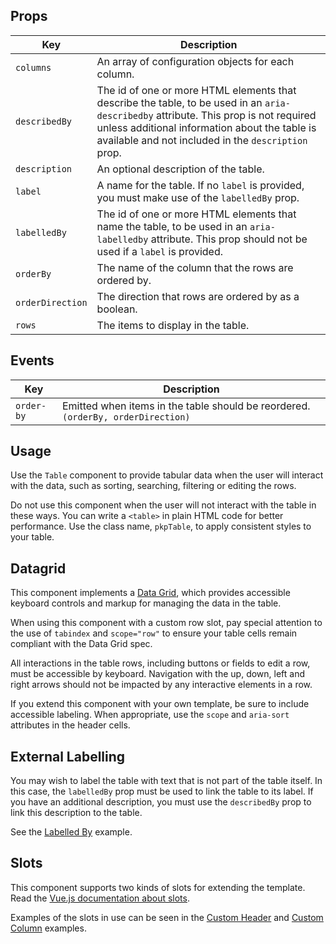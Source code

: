 ## Props

| Key | Description |
| --- | --- |
| `columns` | An array of configuration objects for each column. |
| `describedBy` | The id of one or more HTML elements that describe the table, to be used in an <code>aria-describedby</code> attribute. This prop is not required unless additional information about the table is available and not included in the <code>description</code> prop. |
| `description` | An optional description of the table. |
| `label` | A name for the table. If no <code>label</code> is provided, you must make use of the <code>labelledBy</code> prop. |
| `labelledBy` | The id of one or more HTML elements that name the table, to be used in an <code>aria-labelledby</code> attribute. This prop should not be used if a <code>label</code> is provided. |
| `orderBy` | The name of the column that the rows are ordered by. |
| `orderDirection` | The direction that rows are ordered by as a boolean. |
| `rows` | The items to display in the table. |

## Events

| Key | Description |
| --- | --- |
| `order-by` | Emitted when items in the table should be reordered. `(orderBy, orderDirection)` |

## Usage

Use the `Table` component to provide tabular data when the user will interact with the data, such as sorting, searching, filtering or editing the rows.

Do not use this component when the user will not interact with the table in these ways. You can write a `<table>` in plain HTML code for better performance. Use the class name, `pkpTable`, to apply consistent styles to your table.

## Datagrid

This component implements a [Data Grid](https://www.w3.org/TR/wai-aria-practices/examples/grid/dataGrids.html), which provides accessible keyboard controls and markup for managing the data in the table.

When using this component with a custom row slot, pay special attention to the use of `tabindex` and `scope="row"` to ensure your table cells remain compliant with the Data Grid spec.

All interactions in the table rows, including buttons or fields to edit a row, must be accessible by keyboard. Navigation with the up, down, left and right arrows should not be impacted by any interactive elements in a row.

If you extend this component with your own template, be sure to include accessible labeling. When appropriate, use the `scope` and `aria-sort` attributes in the header cells.

## External Labelling

You may wish to label the table with text that is not part of the table itself. In this case, the `labelledBy` prop must be used to link the table to its label. If you have an additional description, you must use the `describedBy` prop to link this description to the table.

See the [Labelled By](#/component/Table/LabelledBy) example.

## Slots

This component supports two kinds of slots for extending the template. Read the [Vue.js documentation about slots](https://vuejs.org/v2/guide/components-slots.html).

Examples of the slots in use can be seen in the [Custom Header](#/component/Table/examples/with-header) and [Custom Column](#/component/Table/examples/with-column) examples.
